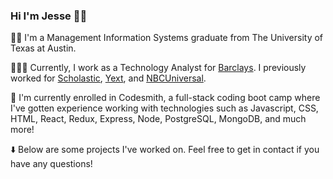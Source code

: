 ### Hi I'm Jesse 👋🏼

🤘🏼 I'm a Management Information Systems graduate from The University of Texas at Austin.

🧑🏻‍💻 Currently, I work as a Technology Analyst for [Barclays](https://barclays.com/). I previously worked for [Scholastic](https://www.scholastic.com/home), [Yext](https://yext.com/), and [NBCUniversal](https://www.nbcuniversal.com/).

🌱 I'm currently enrolled in Codesmith, a full-stack coding boot camp where I've gotten experience working with technologies such as Javascript, CSS, HTML, React, Redux, Express, Node, PostgreSQL, MongoDB, and much more!  

⬇️ Below are some projects I've worked on. Feel free to get in contact if you have any questions!
